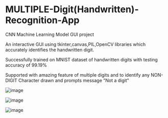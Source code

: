 # MULTIPLE-Digit(Handwritten)-Recognition-App
CNN Machine Learning Model GUI project


An interactive GUI using tkinter,canvas,PIL,OpenCV libraries which accurately identifies the handwritten digit.

Successfully trained on MNIST dataset of handwritten digits with testing accuracy of 99.19%

Supported with amazing feature of multiple digits and to identify any NON-DIGIT Character drawn and prompts message "Not a digit"

![image](https://user-images.githubusercontent.com/96679459/209623928-3c11463b-542a-4d59-a0d5-bb93c564b851.png)

![image](https://user-images.githubusercontent.com/96679459/209624018-1c9ef060-aaa3-400c-970b-b14a797f00b7.png)


![image](https://user-images.githubusercontent.com/96679459/209623841-6775d60d-466b-4017-8268-1d4abc143b02.png)
